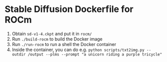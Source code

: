 # Stable Diffusion Dockerfile for ROCm

1. Obtain `sd-v1-4.ckpt` and put it in `rocm/`
1. Run `./build-rocm` to build the Docker image
1. Run `./run-rocm` to run a shell the Docker container
1. Inside the container, you can do e.g. `python scripts/txt2img.py --outdir /output --plms --prompt "a unicorn riding a purple tricycle"`
